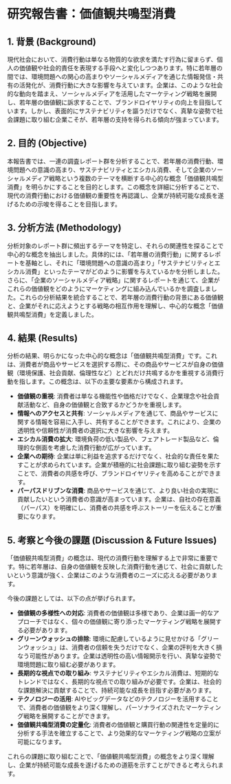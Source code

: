 # 研究報告書：価値観共鳴型消費

## 1. 背景 (Background)

現代社会において、消費行動は単なる物質的な欲求を満たす行為に留まらず、個人の価値観や社会的責任を表現する手段へと変化しつつあります。特に若年層の間では、環境問題への関心の高まりやソーシャルメディアを通じた情報発信・共有の活発化が、消費行動に大きな影響を与えています。企業は、このような社会的な動向を踏まえ、ソーシャルメディアを活用したマーケティング戦略を展開し、若年層の価値観に訴求することで、ブランドロイヤリティの向上を目指しています。しかし、表面的にサステナビリティを謳うだけでなく、真摯な姿勢で社会課題に取り組む企業こそが、若年層の支持を得られる傾向が強まっています。

## 2. 目的 (Objective)

本報告書では、一連の調査レポート群を分析することで、若年層の消費行動、環境問題への意識の高まり、サステナビリティとエシカル消費、そして企業のソーシャルメディア戦略という複数のテーマを横断する中心的な概念「価値観共鳴型消費」を明らかにすることを目的とします。この概念を詳細に分析することで、現代の消費行動における価値観の重要性を再認識し、企業が持続可能な成長を遂げるための示唆を得ることを目指します。

## 3. 分析方法 (Methodology)

分析対象のレポート群に頻出するテーマを特定し、それらの関連性を探ることで中心的な概念を抽出しました。具体的には、「若年層の消費行動」に関するレポートを基軸とし、それに「環境問題への意識の高まり」「サステナビリティとエシカル消費」といったテーマがどのように影響を与えているかを分析しました。さらに、「企業のソーシャルメディア戦略」に関するレポートを通じて、企業がこれらの価値観をどのようにマーケティングに組み込んでいるかを調査しました。これらの分析結果を統合することで、若年層の消費行動の背景にある価値観と、企業がそれに応えようとする戦略の相互作用を理解し、中心的な概念「価値観共鳴型消費」を定義しました。

## 4. 結果 (Results)

分析の結果、明らかになった中心的な概念は「価値観共鳴型消費」です。これは、消費者が商品やサービスを選択する際に、その商品やサービスが自身の価値観（環境保護、社会貢献、倫理性など）とどれだけ共鳴するかを重視する消費行動を指します。この概念は、以下の主要な要素から構成されます。

- **価値観の重視**: 消費者は単なる機能性や価格だけでなく、企業理念や社会貢献活動など、自身の価値観と合致するかどうかを重視します。
- **情報へのアクセスと共有**: ソーシャルメディアを通じて、商品やサービスに関する情報を容易に入手し、共有することができます。これにより、企業の透明性や信頼性が消費者の選択に大きな影響を与えます。
- **エシカル消費の拡大**: 環境負荷の低い製品や、フェアトレード製品など、倫理的な側面を考慮した消費行動が広がっています。
- **企業への期待**: 企業は単に利益を追求するだけでなく、社会的な責任を果たすことが求められています。企業が積極的に社会課題に取り組む姿勢を示すことで、消費者の共感を呼び、ブランドロイヤリティを高めることができます。
- **パーパスドリブンな消費**: 商品やサービスを通じて、より良い社会の実現に貢献したいという消費者の意識が高まっています。企業は、自社の存在意義（パーパス）を明確にし、消費者の共感を呼ぶストーリーを伝えることが重要になります。

## 5. 考察と今後の課題 (Discussion & Future Issues)

「価値観共鳴型消費」の概念は、現代の消費行動を理解する上で非常に重要です。特に若年層は、自身の価値観を反映した消費行動を通じて、社会に貢献したいという意識が強く、企業はこのような消費者のニーズに応える必要があります。

今後の課題としては、以下の点が挙げられます。

- **価値観の多様性への対応**: 消費者の価値観は多様であり、企業は画一的なアプローチではなく、個々の価値観に寄り添ったマーケティング戦略を展開する必要があります。
- **グリーンウォッシュの排除**: 環境に配慮しているように見せかける「グリーンウォッシュ」は、消費者の信頼を失うだけでなく、企業の評判を大きく損なう可能性があります。企業は透明性の高い情報開示を行い、真摯な姿勢で環境問題に取り組む必要があります。
- **長期的な視点での取り組み**: サステナビリティやエシカル消費は、短期的なトレンドではなく、長期的な視点での取り組みが必要です。企業は、社会的な課題解決に貢献することで、持続可能な成長を目指す必要があります。
- **テクノロジーの活用**: AIやビッグデータなどのテクノロジーを活用することで、消費者の価値観をより深く理解し、パーソナライズされたマーケティング戦略を展開することができます。
- **価値観共鳴型消費の定量化**: 消費者の価値観と購買行動の関連性を定量的に分析する手法を確立することで、より効果的なマーケティング戦略の立案が可能になります。

これらの課題に取り組むことで、「価値観共鳴型消費」の概念をより深く理解し、企業が持続可能な成長を遂げるための道筋を示すことができると考えられます。
